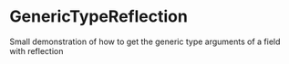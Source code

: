 # GenericTypeReflection
Small demonstration of how to get the generic type arguments of a field with reflection
